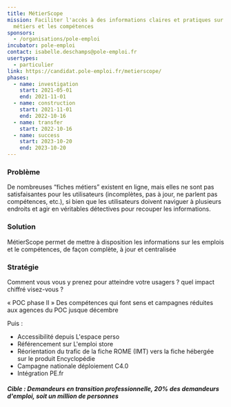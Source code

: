```yaml
---
title: MétierScope
mission: Faciliter l'accès à des informations claires et pratiques sur les
  métiers et les compétences
sponsors:
  - /organisations/pole-emploi
incubator: pole-emploi
contact: isabelle.deschamps@pole-emploi.fr
usertypes:
  - particulier
link: https://candidat.pole-emploi.fr/metierscope/
phases:
  - name: investigation
    start: 2021-05-01
    end: 2021-11-01
  - name: construction
    start: 2021-11-01
    end: 2022-10-16
  - name: transfer
    start: 2022-10-16
  - name: success
    start: 2023-10-20
    end: 2023-10-20
---
```

### Problème

De nombreuses “fiches métiers” existent en ligne, mais elles ne sont pas satisfaisantes pour les utilisateurs (incomplètes, pas à jour, ne parlent pas compétences, etc.), si bien que les utilisateurs doivent naviguer à plusieurs endroits et agir en véritables détectives pour recouper les informations.

### Solution

MétierScope permet de mettre à disposition les informations sur les emplois et le compétences, de façon complète, à jour et centralisée

### Stratégie

Comment vous vous y prenez pour atteindre votre usagers ? quel impact chiffré visez-vous ?

« POC phase II » Des compétences qui font sens et campagnes réduites aux agences du POC jusque décembre

Puis :

* Accessibilité depuis L'espace perso
* Référencement sur L'emploi store
* Réorientation du trafic de la fiche ROME (IMT) vers la fiche hébergée sur le produit Encyclopédie
* Campagne nationale déploiement C4.0
* Intégration PE.fr

##### Cible : Demandeurs en transition professionnelle, 20% des demandeurs d'emploi, soit **un million de personnes**
